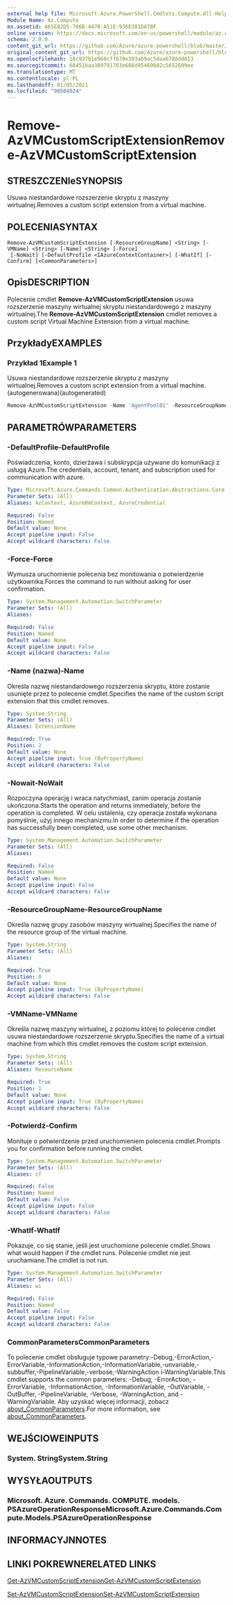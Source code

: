 ```yaml
---
external help file: Microsoft.Azure.PowerShell.Cmdlets.Compute.dll-Help.xml
Module Name: Az.Compute
ms.assetid: A65E82D5-706B-4470-A51E-936E381DA78F
online version: https://docs.microsoft.com/en-us/powershell/module/az.compute/remove-azvmcustomscriptextension
schema: 2.0.0
content_git_url: https://github.com/Azure/azure-powershell/blob/master/src/Compute/Compute/help/Remove-AzVMCustomScriptExtension.md
original_content_git_url: https://github.com/Azure/azure-powershell/blob/master/src/Compute/Compute/help/Remove-AzVMCustomScriptExtension.md
ms.openlocfilehash: 18c937b1e960cff670e393ab9ac5daa6788dd813
ms.sourcegitcommit: 68451baa389791703e666d95469602c5652609ee
ms.translationtype: MT
ms.contentlocale: pl-PL
ms.lasthandoff: 01/05/2021
ms.locfileid: "98504024"
---
```

# <span data-ttu-id="09fd9-101">Remove-AzVMCustomScriptExtension</span><span class="sxs-lookup"><span data-stu-id="09fd9-101">Remove-AzVMCustomScriptExtension</span></span>

## <span data-ttu-id="09fd9-102">STRESZCZENIe</span><span class="sxs-lookup"><span data-stu-id="09fd9-102">SYNOPSIS</span></span>
<span data-ttu-id="09fd9-103">Usuwa niestandardowe rozszerzenie skryptu z maszyny wirtualnej.</span><span class="sxs-lookup"><span data-stu-id="09fd9-103">Removes a custom script extension from a virtual machine.</span></span>

## <span data-ttu-id="09fd9-104">POLECENIA</span><span class="sxs-lookup"><span data-stu-id="09fd9-104">SYNTAX</span></span>

```
Remove-AzVMCustomScriptExtension [-ResourceGroupName] <String> [-VMName] <String> [-Name] <String> [-Force]
 [-NoWait] [-DefaultProfile <IAzureContextContainer>] [-WhatIf] [-Confirm] [<CommonParameters>]
```

## <span data-ttu-id="09fd9-105">Opis</span><span class="sxs-lookup"><span data-stu-id="09fd9-105">DESCRIPTION</span></span>
<span data-ttu-id="09fd9-106">Polecenie cmdlet **Remove-AzVMCustomScriptExtension** usuwa rozszerzenie maszyny wirtualnej skryptu niestandardowego z maszyny wirtualnej.</span><span class="sxs-lookup"><span data-stu-id="09fd9-106">The **Remove-AzVMCustomScriptExtension** cmdlet removes a custom script Virtual Machine Extension from a virtual machine.</span></span>

## <span data-ttu-id="09fd9-107">Przykłady</span><span class="sxs-lookup"><span data-stu-id="09fd9-107">EXAMPLES</span></span>

### <span data-ttu-id="09fd9-108">Przykład 1</span><span class="sxs-lookup"><span data-stu-id="09fd9-108">Example 1</span></span>

<span data-ttu-id="09fd9-109">Usuwa niestandardowe rozszerzenie skryptu z maszyny wirtualnej.</span><span class="sxs-lookup"><span data-stu-id="09fd9-109">Removes a custom script extension from a virtual machine.</span></span> <span data-ttu-id="09fd9-110">(autogenerowana)</span><span class="sxs-lookup"><span data-stu-id="09fd9-110">(autogenerated)</span></span>

```powershell <!-- Aladdin Generated Example --> 
Remove-AzVMCustomScriptExtension -Name 'AgentPool01' -ResourceGroupName myresourcegroup -VMName 'VM01'
```

## <span data-ttu-id="09fd9-111">PARAMETRÓW</span><span class="sxs-lookup"><span data-stu-id="09fd9-111">PARAMETERS</span></span>

### <span data-ttu-id="09fd9-112">-DefaultProfile</span><span class="sxs-lookup"><span data-stu-id="09fd9-112">-DefaultProfile</span></span>
<span data-ttu-id="09fd9-113">Poświadczenia, konto, dzierżawa i subskrypcja używane do komunikacji z usługą Azure.</span><span class="sxs-lookup"><span data-stu-id="09fd9-113">The credentials, account, tenant, and subscription used for communication with azure.</span></span>

```yaml
Type: Microsoft.Azure.Commands.Common.Authentication.Abstractions.Core.IAzureContextContainer
Parameter Sets: (All)
Aliases: AzContext, AzureRmContext, AzureCredential

Required: False
Position: Named
Default value: None
Accept pipeline input: False
Accept wildcard characters: False
```

### <span data-ttu-id="09fd9-114">-Force</span><span class="sxs-lookup"><span data-stu-id="09fd9-114">-Force</span></span>
<span data-ttu-id="09fd9-115">Wymusza uruchomienie polecenia bez monitowania o potwierdzenie użytkownika.</span><span class="sxs-lookup"><span data-stu-id="09fd9-115">Forces the command to run without asking for user confirmation.</span></span>

```yaml
Type: System.Management.Automation.SwitchParameter
Parameter Sets: (All)
Aliases:

Required: False
Position: Named
Default value: None
Accept pipeline input: False
Accept wildcard characters: False
```

### <span data-ttu-id="09fd9-116">-Name (nazwa)</span><span class="sxs-lookup"><span data-stu-id="09fd9-116">-Name</span></span>
<span data-ttu-id="09fd9-117">Określa nazwę niestandardowego rozszerzenia skryptu, które zostanie usunięte przez to polecenie cmdlet.</span><span class="sxs-lookup"><span data-stu-id="09fd9-117">Specifies the name of the custom script extension that this cmdlet removes.</span></span>

```yaml
Type: System.String
Parameter Sets: (All)
Aliases: ExtensionName

Required: True
Position: 2
Default value: None
Accept pipeline input: True (ByPropertyName)
Accept wildcard characters: False
```

### <span data-ttu-id="09fd9-118">-Nowait</span><span class="sxs-lookup"><span data-stu-id="09fd9-118">-NoWait</span></span>
<span data-ttu-id="09fd9-119">Rozpoczyna operację i wraca natychmiast, zanim operacja zostanie ukończona.</span><span class="sxs-lookup"><span data-stu-id="09fd9-119">Starts the operation and returns immediately, before the operation is completed.</span></span> <span data-ttu-id="09fd9-120">W celu ustalenia, czy operacja została wykonana pomyślnie, użyj innego mechanizmu.</span><span class="sxs-lookup"><span data-stu-id="09fd9-120">In order to determine if the operation has successfully been completed, use some other mechanism.</span></span>

```yaml
Type: System.Management.Automation.SwitchParameter
Parameter Sets: (All)
Aliases:

Required: False
Position: Named
Default value: None
Accept pipeline input: False
Accept wildcard characters: False
```

### <span data-ttu-id="09fd9-121">-ResourceGroupName</span><span class="sxs-lookup"><span data-stu-id="09fd9-121">-ResourceGroupName</span></span>
<span data-ttu-id="09fd9-122">Określa nazwę grupy zasobów maszyny wirtualnej.</span><span class="sxs-lookup"><span data-stu-id="09fd9-122">Specifies the name of the resource group of the virtual machine.</span></span>

```yaml
Type: System.String
Parameter Sets: (All)
Aliases:

Required: True
Position: 0
Default value: None
Accept pipeline input: True (ByPropertyName)
Accept wildcard characters: False
```

### <span data-ttu-id="09fd9-123">-VMName</span><span class="sxs-lookup"><span data-stu-id="09fd9-123">-VMName</span></span>
<span data-ttu-id="09fd9-124">Określa nazwę maszyny wirtualnej, z poziomu której to polecenie cmdlet usuwa niestandardowe rozszerzenie skryptu.</span><span class="sxs-lookup"><span data-stu-id="09fd9-124">Specifies the name of a virtual machine from which this cmdlet removes the custom script extension.</span></span>

```yaml
Type: System.String
Parameter Sets: (All)
Aliases: ResourceName

Required: True
Position: 1
Default value: None
Accept pipeline input: True (ByPropertyName)
Accept wildcard characters: False
```

### <span data-ttu-id="09fd9-125">-Potwierdź</span><span class="sxs-lookup"><span data-stu-id="09fd9-125">-Confirm</span></span>
<span data-ttu-id="09fd9-126">Monituje o potwierdzenie przed uruchomieniem polecenia cmdlet.</span><span class="sxs-lookup"><span data-stu-id="09fd9-126">Prompts you for confirmation before running the cmdlet.</span></span>

```yaml
Type: System.Management.Automation.SwitchParameter
Parameter Sets: (All)
Aliases: cf

Required: False
Position: Named
Default value: False
Accept pipeline input: False
Accept wildcard characters: False
```

### <span data-ttu-id="09fd9-127">-WhatIf</span><span class="sxs-lookup"><span data-stu-id="09fd9-127">-WhatIf</span></span>
<span data-ttu-id="09fd9-128">Pokazuje, co się stanie, jeśli jest uruchomione polecenie cmdlet.</span><span class="sxs-lookup"><span data-stu-id="09fd9-128">Shows what would happen if the cmdlet runs.</span></span>
<span data-ttu-id="09fd9-129">Polecenie cmdlet nie jest uruchamiane.</span><span class="sxs-lookup"><span data-stu-id="09fd9-129">The cmdlet is not run.</span></span>

```yaml
Type: System.Management.Automation.SwitchParameter
Parameter Sets: (All)
Aliases: wi

Required: False
Position: Named
Default value: False
Accept pipeline input: False
Accept wildcard characters: False
```

### <span data-ttu-id="09fd9-130">CommonParameters</span><span class="sxs-lookup"><span data-stu-id="09fd9-130">CommonParameters</span></span>
<span data-ttu-id="09fd9-131">To polecenie cmdlet obsługuje typowe parametry:-Debug,-ErrorAction,-ErrorVariable,-InformationAction,-InformationVariable,-unvariable,-subbuffer,-PipelineVariable,-verbose,-WarningAction i-WarningVariable.</span><span class="sxs-lookup"><span data-stu-id="09fd9-131">This cmdlet supports the common parameters: -Debug, -ErrorAction, -ErrorVariable, -InformationAction, -InformationVariable, -OutVariable, -OutBuffer, -PipelineVariable, -Verbose, -WarningAction, and -WarningVariable.</span></span> <span data-ttu-id="09fd9-132">Aby uzyskać więcej informacji, zobacz [about_CommonParameters](http://go.microsoft.com/fwlink/?LinkID=113216).</span><span class="sxs-lookup"><span data-stu-id="09fd9-132">For more information, see [about_CommonParameters](http://go.microsoft.com/fwlink/?LinkID=113216).</span></span>

## <span data-ttu-id="09fd9-133">WEJŚCIOWE</span><span class="sxs-lookup"><span data-stu-id="09fd9-133">INPUTS</span></span>

### <span data-ttu-id="09fd9-134">System. String</span><span class="sxs-lookup"><span data-stu-id="09fd9-134">System.String</span></span>

## <span data-ttu-id="09fd9-135">WYSYŁA</span><span class="sxs-lookup"><span data-stu-id="09fd9-135">OUTPUTS</span></span>

### <span data-ttu-id="09fd9-136">Microsoft. Azure. Commands. COMPUTE. models. PSAzureOperationResponse</span><span class="sxs-lookup"><span data-stu-id="09fd9-136">Microsoft.Azure.Commands.Compute.Models.PSAzureOperationResponse</span></span>

## <span data-ttu-id="09fd9-137">INFORMACYJN</span><span class="sxs-lookup"><span data-stu-id="09fd9-137">NOTES</span></span>

## <span data-ttu-id="09fd9-138">LINKI POKREWNE</span><span class="sxs-lookup"><span data-stu-id="09fd9-138">RELATED LINKS</span></span>

[<span data-ttu-id="09fd9-139">Get-AzVMCustomScriptExtension</span><span class="sxs-lookup"><span data-stu-id="09fd9-139">Get-AzVMCustomScriptExtension</span></span>](./Get-AzVMCustomScriptExtension.md)

[<span data-ttu-id="09fd9-140">Set-AzVMCustomScriptExtension</span><span class="sxs-lookup"><span data-stu-id="09fd9-140">Set-AzVMCustomScriptExtension</span></span>](./Set-AzVMCustomScriptExtension.md)
